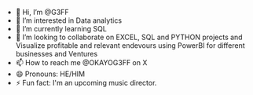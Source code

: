 - 👋 Hi, I’m @G3FF
- 👀 I’m interested in Data analytics
- 🌱 I’m currently learning SQL
- 💞️ I’m looking to collaborate on EXCEL, SQL and PYTHON projects and Visualize profitable and relevant endevours using PowerBI for different businesses and Ventures
- 📫 How to reach me @OKAYOG3FF on X
- 😄 Pronouns: HE/HIM
- ⚡ Fun fact: I'm an upcoming music director.

<!---
G3FF/G3FF is a ✨ special ✨ repository because its `README.md` (this file) appears on your GitHub profile.
You can click the Preview link to take a look at your changes.
--->
